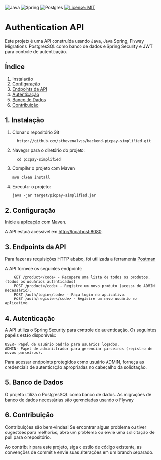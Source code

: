  ![Java](https://img.shields.io/badge/Java-ED8B00?style=for-the-badge&logo=openjdk&logoColor=white)
 ![Spring](https://img.shields.io/badge/Spring-6DB33F.svg?style=for-the-badge&logo=Spring&logoColor=white)
  ![Postgres](https://img.shields.io/badge/PostgreSQL-316192?style=for-the-badge&logo=postgresql&logoColor=white)
 [![License: MIT](https://img.shields.io/badge/License-MIT-yellow.svg)](https://opensource.org/licenses/MIT)

 <h1>Authentication API</h1>

 <p>Este projeto é uma API construída usando Java, Java Spring, Flyway Migrations, PostgresSQL como banco de dados e Spring Security e JWT para controle de autenticação.</p>

<h2>Índice</h2>
    <ol>
        <li><a href="#instalação">Instalação</a></li>
        <li><a href="#configuração">Configuração</a></li>
        <li><a href="#endpoints-da-api">Endpoints da API</a></li>
        <li><a href="#autenticação">Autenticação</a></li>
        <li><a href="#banco-de-dados">Banco de Dados</a></li>
        <li><a href="#contribuição">Contribuição</a></li>
    </ol>
  
  <h2 id="instalação">1. Instalação</h2>
  
  <ol>
  <li>Clonar o repositório Git</li>
  
      https://github.com/sthevenalves/backend-picpay-simplified.git

  <li>Navegar para o diretório do projeto:</li>
  
      cd picpay-simplified

  <li>Compilar o projeto com Maven</li>

    mvn clean install

  <li>Executar o projeto:</li>

    java -jar target/picpay-simplified.jar
</ol>
  
  <h2 id="configuração">2. Configuração</h2>

  <p>Inicie a aplicação com Maven.</p>

  <p>A API estará acessível em <a href="http://localhost:8080">http://localhost:8080</a>.</p>
  
  <h2 id="endpoints-da-api">3. Endpoints da API</h2>
    
  <p>Para fazer as requisições HTTP abaixo, foi utilizada a ferramenta <a href="https://www.postman.com/">Postman</a></p>
  <p>A API fornece os seguintes endpoints:</p>
    
        GET /product</code> - Recupere uma lista de todos os produtos. (todos os usuários autenticados)
        POST /product</code> - Registre um novo produto (acesso de ADMIN necessário).
        POST /auth/login</code> - Faça login no aplicativo.
        POST /auth/register</code> - Registre um novo usuário no aplicativo.

  <h2 id="autenticação">4. Autenticação</h2>
    <p>A API utiliza o Spring Security para controle de autenticação. Os seguintes papéis estão disponíveis:</p>

    USER- Papel de usuário padrão para usuários logados.
    ADMIN- Papel de administrador para gerenciar parceiros (registro de novos parceiros).

<p>Para acessar endpoints protegidos como usuário ADMIN, forneça as credenciais de autenticação apropriadas no cabeçalho da solicitação.</p>


   <h2 id="banco-de-dados">5. Banco de Dados</h2>
    <p>O projeto utiliza o PostgresSQL como banco de dados. As migrações de banco de dados necessárias são gerenciadas usando o Flyway.</p>

  <h2 id="contribuição">6. Contribuição</h2>

  <p>Contribuições são bem-vindas! Se encontrar algum problema ou tiver sugestões para melhorias, abra um problema ou envie uma solicitação de pull para o repositório.</p>

  <p>Ao contribuir para este projeto, siga o estilo de código existente, as convenções de commit e envie suas alterações em um branch separado.</p>
